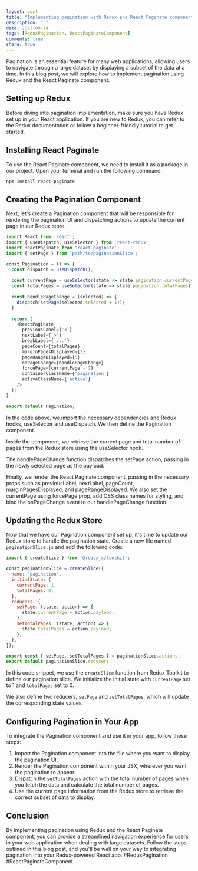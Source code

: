 ```yaml
---
layout: post
title: "Implementing pagination with Redux and React Paginate component"
description: " "
date: 2023-09-14
tags: [ReduxPagination, ReactPaginateComponent]
comments: true
share: true
---
```


Pagination is an essential feature for many web applications, allowing users to navigate through a large dataset by displaying a subset of the data at a time. In this blog post, we will explore how to implement pagination using Redux and the React Paginate component. 

## Setting up Redux

Before diving into pagination implementation, make sure you have Redux set up in your React application. If you are new to Redux, you can refer to the Redux documentation or follow a beginner-friendly tutorial to get started.

## Installing React Paginate

To use the React Paginate component, we need to install it as a package in our project. Open your terminal and run the following command:

```
npm install react-paginate
```

## Creating the Pagination Component

Next, let's create a Pagination component that will be responsible for rendering the pagination UI and dispatching actions to update the current page in our Redux store.

```javascript
import React from 'react';
import { useDispatch, useSelector } from 'react-redux';
import ReactPaginate from 'react-paginate';
import { setPage } from 'path/to/paginationSlice';

const Pagination = () => {
  const dispatch = useDispatch();
  
  const currentPage = useSelector(state => state.pagination.currentPage);
  const totalPages = useSelector(state => state.pagination.totalPages);
  
  const handlePageChange = (selected) => {
    dispatch(setPage(selected.selected + 1));
  }
  
  return (
    <ReactPaginate
      previousLabel={'<'}
      nextLabel={'>'}
      breakLabel={'...'}
      pageCount={totalPages}
      marginPagesDisplayed={2}
      pageRangeDisplayed={5}
      onPageChange={handlePageChange}
      forcePage={currentPage - 1}
      containerClassName={'pagination'}
      activeClassName={'active'}
    />
  );
}

export default Pagination;
```

In the code above, we import the necessary dependencies and Redux hooks, useSelector and useDispatch. We then define the Pagination component.

Inside the component, we retrieve the current page and total number of pages from the Redux store using the useSelector hook.

The handlePageChange function dispatches the setPage action, passing in the newly selected page as the payload.

Finally, we render the React Paginate component, passing in the necessary props such as previousLabel, nextLabel, pageCount, marginPagesDisplayed, and pageRangeDisplayed. We also set the currentPage using forcePage prop, add CSS class names for styling, and bind the onPageChange event to our handlePageChange function.

## Updating the Redux Store

Now that we have our Pagination component set up, it's time to update our Redux store to handle the pagination state. Create a new file named `paginationSlice.js` and add the following code:

```javascript
import { createSlice } from '@reduxjs/toolkit';

const paginationSlice = createSlice({
  name: 'pagination',
  initialState: {
    currentPage: 1,
    totalPages: 0,
  },
  reducers: {
    setPage: (state, action) => {
      state.currentPage = action.payload;
    },
    setTotalPages: (state, action) => {
      state.totalPages = action.payload;
    },
  },
});

export const { setPage, setTotalPages } = paginationSlice.actions;
export default paginationSlice.reducer;
```

In this code snippet, we use the `createSlice` function from Redux Toolkit to define our pagination slice. We initialize the initial state with `currentPage` set to 1 and `totalPages` set to 0.

We also define two reducers, `setPage` and `setTotalPages`, which will update the corresponding state values.

## Configuring Pagination in Your App

To integrate the Pagination component and use it in your app, follow these steps:

1. Import the Pagination component into the file where you want to display the pagination UI.
2. Render the Pagination component within your JSX, wherever you want the pagination to appear.
3. Dispatch the `setTotalPages` action with the total number of pages when you fetch the data and calculate the total number of pages.
4. Use the current page information from the Redux store to retrieve the correct subset of data to display.

## Conclusion

By implementing pagination using Redux and the React Paginate component, you can provide a streamlined navigation experience for users in your web application when dealing with large datasets. Follow the steps outlined in this blog post, and you'll be well on your way to integrating pagination into your Redux-powered React app. #ReduxPagination #ReactPaginateComponent